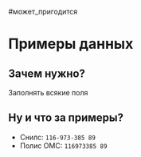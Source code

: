 #может_пригодится

# Примеры данных

## Зачем нужно?

Заполнять всякие поля

## Ну и что за примеры?

- Снилс: `116-973-385 89`
- Полис ОМС: `116973385 89`